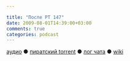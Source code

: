 ```yaml
---

title: "После РТ 147"
date: 2009-08-01T14:39:00+03:00
comments: true
categories: podcast
---
```

[аудио](http://cdn.radio-t.com/rt147post.mp3) ● [пиратский torrent](http://pirates.radio-t.com/torrents/rt147post.mp3.torrent) ● [лог чата](http://chat.radio-t.com/logs/radio-t-147.html) ● [wiki](http://wiki.radio-t.com/%D0%9F%D0%BE%D1%81%D0%BB%D0%B5_%D0%A0%D0%A2_147)<audio src="http://cdn.radio-t.com/rt147post.mp3" preload="none">
